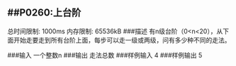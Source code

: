 ##P0260:上台阶
------
总时间限制: 1000ms 内存限制: 65536kB
###描述
有n级台阶（0<n<20），从下面开始走要走到所有台阶上面，每步可以走一级或两级，问有多少种不同的走法。

###输入
一个整数n
###输出
走法总数
###样例输入
4
###样例输出
5
